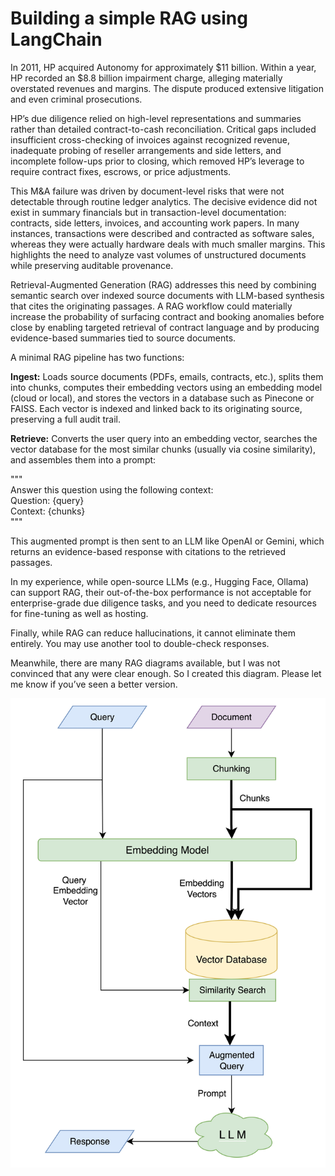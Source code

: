 # Building a simple RAG using LangChain  

In 2011, HP acquired Autonomy for approximately $11 billion. Within a year, HP recorded an $8.8 billion impairment charge, alleging materially overstated revenues and margins. The dispute produced extensive litigation and even criminal prosecutions.  

HP’s due diligence relied on high-level representations and summaries rather than detailed contract-to-cash reconciliation. Critical gaps included insufficient cross-checking of invoices against recognized revenue, inadequate probing of reseller arrangements and side letters, and incomplete follow-ups prior to closing, which removed HP’s leverage to require contract fixes, escrows, or price adjustments.  

This M&A failure was driven by document-level risks that were not detectable through routine ledger analytics. The decisive evidence did not exist in summary financials but in transaction-level documentation: contracts, side letters, invoices, and accounting work papers. In many instances, transactions were described and contracted as software sales, whereas they were actually hardware deals with much smaller margins. This highlights the need to analyze vast volumes of unstructured documents while preserving auditable provenance.  

Retrieval-Augmented Generation (RAG) addresses this need by combining semantic search over indexed source documents with LLM-based synthesis that cites the originating passages. A RAG workflow could materially increase the probability of surfacing contract and booking anomalies before close by enabling targeted retrieval of contract language and by producing evidence-based summaries tied to source documents.  

A minimal RAG pipeline has two functions:  

**Ingest:** Loads source documents (PDFs, emails, contracts, etc.), splits them into chunks, computes their embedding vectors using an embedding model (cloud or local), and stores the vectors in a database such as Pinecone or FAISS. Each vector is indexed and linked back to its originating source, preserving a full audit trail.  

**Retrieve:** Converts the user query into an embedding vector, searches the vector database for the most similar chunks (usually via cosine similarity), and assembles them into a prompt:  

"""  
Answer this question using the following context:  
 Question: {query}  
 Context: {chunks}  
"""  
 
This augmented prompt is then sent to an LLM like OpenAI or Gemini, which returns an evidence-based response with citations to the retrieved passages.  

In my experience, while open-source LLMs (e.g., Hugging Face, Ollama) can support RAG, their out-of-the-box performance is not acceptable for enterprise-grade due diligence tasks, and you need to dedicate resources for fine-tuning as well as hosting.  

Finally, while RAG can reduce hallucinations, it cannot eliminate them entirely. You may use another tool to double-check responses. 

Meanwhile, there are many RAG diagrams available, but I was not convinced that any were clear enough. So I created this diagram. Please let me know if you’ve seen a better version.  

![Simple RAG Diagram](https://github.com/dr-armani/simple-rag/blob/main/RAG.jpg)

